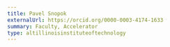 ```yaml
---
title: Pavel Snopok
externalUrl: https://orcid.org/0000-0003-4174-1633
summary: Faculty, Accelerator
type: altillinoisinstituteoftechnology
---
```

